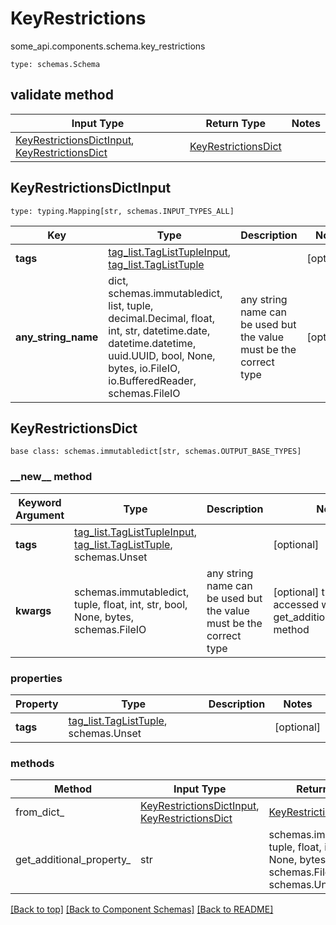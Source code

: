 # KeyRestrictions
some_api.components.schema.key_restrictions
```
type: schemas.Schema
```

## validate method
Input Type | Return Type | Notes
------------ | ------------- | -------------
[KeyRestrictionsDictInput](#keyrestrictionsdictinput), [KeyRestrictionsDict](#keyrestrictionsdict) | [KeyRestrictionsDict](#keyrestrictionsdict) |

## KeyRestrictionsDictInput
```
type: typing.Mapping[str, schemas.INPUT_TYPES_ALL]
```
Key | Type |  Description | Notes
------------ | ------------- | ------------- | -------------
**tags** | [tag_list.TagListTupleInput](../../components/schema/tag_list.md#taglisttupleinput), [tag_list.TagListTuple](../../components/schema/tag_list.md#taglisttuple) |  | [optional]
**any_string_name** | dict, schemas.immutabledict, list, tuple, decimal.Decimal, float, int, str, datetime.date, datetime.datetime, uuid.UUID, bool, None, bytes, io.FileIO, io.BufferedReader, schemas.FileIO | any string name can be used but the value must be the correct type | [optional]

## KeyRestrictionsDict
```
base class: schemas.immutabledict[str, schemas.OUTPUT_BASE_TYPES]
```
### &lowbar;&lowbar;new&lowbar;&lowbar; method
Keyword Argument | Type | Description | Notes
---------------- | ---- | ----------- | -----
**tags** | [tag_list.TagListTupleInput](../../components/schema/tag_list.md#taglisttupleinput), [tag_list.TagListTuple](../../components/schema/tag_list.md#taglisttuple), schemas.Unset |  | [optional]
**kwargs** | schemas.immutabledict, tuple, float, int, str, bool, None, bytes, schemas.FileIO | any string name can be used but the value must be the correct type | [optional] typed value is accessed with the get_additional_property_ method

### properties
Property | Type | Description | Notes
-------- | ---- | ----------- | -----
**tags** | [tag_list.TagListTuple](../../components/schema/tag_list.md#taglisttuple), schemas.Unset |  | [optional]

### methods
Method | Input Type | Return Type | Notes
------ | ---------- | ----------- | ------
from_dict_ | [KeyRestrictionsDictInput](#keyrestrictionsdictinput), [KeyRestrictionsDict](#keyrestrictionsdict) | [KeyRestrictionsDict](#keyrestrictionsdict) | a constructor
get_additional_property_ | str | schemas.immutabledict, tuple, float, int, str, bool, None, bytes, schemas.FileIO, schemas.Unset }} | provides type safety for additional properties

[[Back to top]](#top) [[Back to Component Schemas]](../../../README.md#Component-Schemas) [[Back to README]](../../../README.md)

